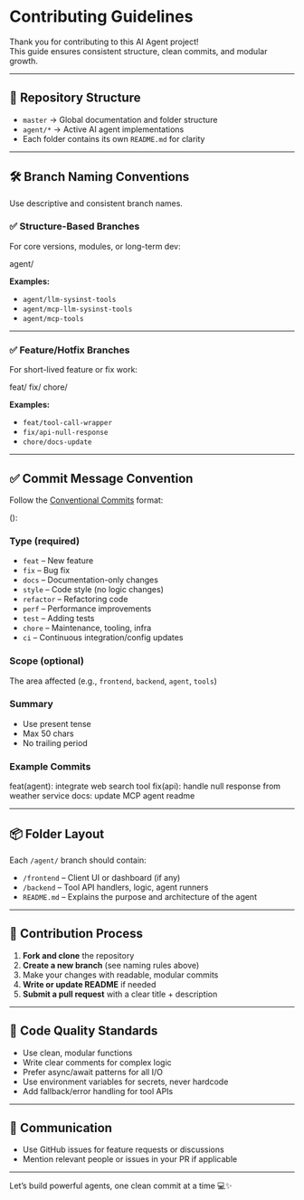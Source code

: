 # Contributing Guidelines

Thank you for contributing to this AI Agent project!  
This guide ensures consistent structure, clean commits, and modular growth.

---

## 📁 Repository Structure

- `master` → Global documentation and folder structure
- `agent/*` → Active AI agent implementations
- Each folder contains its own `README.md` for clarity

---

## 🛠 Branch Naming Conventions

Use descriptive and consistent branch names.

### ✅ Structure-Based Branches
For core versions, modules, or long-term dev:

agent/<module-name>


**Examples:**
- `agent/llm-sysinst-tools`
- `agent/mcp-llm-sysinst-tools`
- `agent/mcp-tools`

---

### ✅ Feature/Hotfix Branches
For short-lived feature or fix work:

feat/<short-description>
fix/<short-description>
chore/<short-description>


**Examples:**
- `feat/tool-call-wrapper`
- `fix/api-null-response`
- `chore/docs-update`

---

## ✅ Commit Message Convention

Follow the [Conventional Commits](https://www.conventionalcommits.org/) format:

<type>(<scope>): <summary>


### Type (required)
- `feat` – New feature
- `fix` – Bug fix
- `docs` – Documentation-only changes
- `style` – Code style (no logic changes)
- `refactor` – Refactoring code
- `perf` – Performance improvements
- `test` – Adding tests
- `chore` – Maintenance, tooling, infra
- `ci` – Continuous integration/config updates

### Scope (optional)
The area affected (e.g., `frontend`, `backend`, `agent`, `tools`)

### Summary
- Use present tense
- Max 50 chars
- No trailing period

### Example Commits

feat(agent): integrate web search tool
fix(api): handle null response from weather service
docs: update MCP agent readme


---

## 📦 Folder Layout

Each `/agent/` branch should contain:
- `/frontend` – Client UI or dashboard (if any)
- `/backend` – Tool API handlers, logic, agent runners
- `README.md` – Explains the purpose and architecture of the agent


---

## 🚀 Contribution Process

1. **Fork and clone** the repository
2. **Create a new branch** (see naming rules above)
3. Make your changes with readable, modular commits
4. **Write or update README** if needed
5. **Submit a pull request** with a clear title + description

---

## 🧼 Code Quality Standards

- Use clean, modular functions
- Write clear comments for complex logic
- Prefer async/await patterns for all I/O
- Use environment variables for secrets, never hardcode
- Add fallback/error handling for tool APIs

---

## 💬 Communication

- Use GitHub issues for feature requests or discussions
- Mention relevant people or issues in your PR if applicable

---

Let’s build powerful agents, one clean commit at a time 💻✨